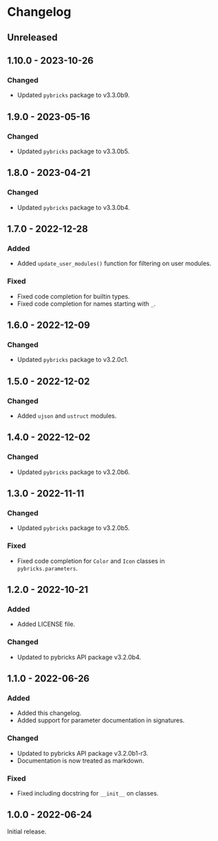 # Changelog

<!-- refer to https://keepachangelog.com/en/1.0.0/ for guidance -->

## Unreleased

## 1.10.0 - 2023-10-26

### Changed
- Updated `pybricks` package to v3.3.0b9.

## 1.9.0 - 2023-05-16

### Changed
- Updated `pybricks` package to v3.3.0b5.

## 1.8.0 - 2023-04-21

### Changed
- Updated `pybricks` package to v3.3.0b4.

## 1.7.0 - 2022-12-28

### Added
- Added `update_user_modules()` function for filtering on user modules.

### Fixed
- Fixed code completion for builtin types.
- Fixed code completion for names starting with `_`.

## 1.6.0 - 2022-12-09

### Changed
- Updated `pybricks` package to v3.2.0c1.

## 1.5.0 - 2022-12-02

### Changed
- Added `ujson` and `ustruct` modules.

## 1.4.0 - 2022-12-02

### Changed
- Updated `pybricks` package to v3.2.0b6.

## 1.3.0 - 2022-11-11

### Changed
- Updated `pybricks` package to v3.2.0b5.

### Fixed
- Fixed code completion for `Color` and `Icon` classes in `pybricks.parameters`.

## 1.2.0 - 2022-10-21

### Added
- Added LICENSE file.

### Changed
- Updated to pybricks API package v3.2.0b4.

## 1.1.0 - 2022-06-26

### Added
- Added this changelog.
- Added support for parameter documentation in signatures.

### Changed
- Updated to pybricks API package v3.2.0b1-r3.
- Documentation is now treated as markdown.

### Fixed
- Fixed including docstring for `__init__` on classes.

## 1.0.0 - 2022-06-24

Initial release.
